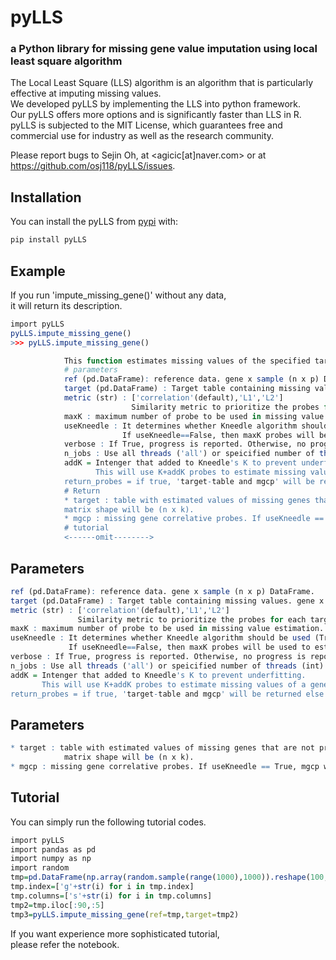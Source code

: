 <!-- README.md is generated from README.Rmd. Please edit that file -->

# pyLLS
### a Python library for missing gene value imputation using local least square algorithm

The Local Least Square (LLS) algorithm is an algorithm that is particularly effective at imputing missing values.<br>
We developed pyLLS by implementing the LLS into python framework.<br>
Our pyLLS offers more options and is significantly faster than LLS in R.<br>
pyLLS is subjected to the MIT License, which guarantees free and commercial use for industry as well as the research community.<br>

Please report bugs to Sejin Oh, at <agicic[at]naver.com> or at
<https://github.com/osj118/pyLLS/issues>.

## Installation

You can install the pyLLS from
[pypi](https://pypi.org/project/pyLLS/) with:

``` r
pip install pyLLS
```

## Example

If you run 'impute_missing_gene()' without any data,<br>
it will return its description.

``` r
import pyLLS
pyLLS.impute_missing_gene()
>>> pyLLS.impute_missing_gene()

            This function estimates missing values of the specified target probes.
            # parameters
            ref (pd.DataFrame): reference data. gene x sample (n x p) DataFrame.
            target (pd.DataFrame) : Target table containing missing values. gene x sample (i x k) DataFrame.
            metric (str) : ['correlation'(default),'L1','L2']
                           Similarity metric to prioritize the probes for each target.
            maxK : maximum number of probe to be used in missing value estimation.
            useKneedle : It determines whether Kneedle algorithm should be used (True) or not (False).
                         If useKneedle==False, then maxK probes will be used to estimate missing values.
            verbose : If True, progress is reported. Otherwise, no progress is reported.
            n_jobs : Use all threads ('all') or speicified number of threads (int)
            addK = Intenger that added to Kneedle's K to prevent underfitting.
                   This will use K+addK probes to estimate missing values of a gene. (default=1)
            return_probes = if true, 'target-table and mgcp' will be returned else 'target' will be returned.
            # Return
            * target : table with estimated values of missing genes that are not present in original target table.
            matrix shape will be (n x k).
            * mgcp : missing gene correlative probes. If useKneedle == True, mgcp will have R2-square column.
            # tutorial
            <------omit-------->
```

## Parameters
``` r
ref (pd.DataFrame): reference data. gene x sample (n x p) DataFrame.
target (pd.DataFrame) : Target table containing missing values. gene x sample (i x k) DataFrame.
metric (str) : ['correlation'(default),'L1','L2']
               Similarity metric to prioritize the probes for each target.
maxK : maximum number of probe to be used in missing value estimation.
useKneedle : It determines whether Kneedle algorithm should be used (True) or not (False).
             If useKneedle==False, then maxK probes will be used to estimate missing values.
verbose : If True, progress is reported. Otherwise, no progress is reported.
n_jobs : Use all threads ('all') or speicified number of threads (int)
addK = Intenger that added to Kneedle's K to prevent underfitting.
       This will use K+addK probes to estimate missing values of a gene.
return_probes = if true, 'target-table and mgcp' will be returned else 'target' will be returned.
```
## Parameters
``` r
* target : table with estimated values of missing genes that are not present in original target table.
            matrix shape will be (n x k).
* mgcp : missing gene correlative probes. If useKneedle == True, mgcp will have R2-square column.
```

## Tutorial
You can simply run the following tutorial codes.
``` r
import pyLLS
import pandas as pd
import numpy as np
import random
tmp=pd.DataFrame(np.array(random.sample(range(1000),1000)).reshape(100,10))
tmp.index=['g'+str(i) for i in tmp.index]
tmp.columns=['s'+str(i) for i in tmp.columns]
tmp2=tmp.iloc[:90,:5]
tmp3=pyLLS.impute_missing_gene(ref=tmp,target=tmp2)
```
If you want experience more sophisticated tutorial,<br>please refer the notebook.
